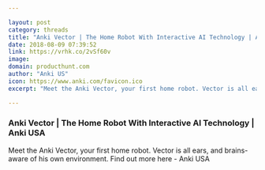 ```yaml
---

layout: post
category: threads
title: "Anki Vector | The Home Robot With Interactive AI Technology | Anki USA"
date: 2018-08-09 07:39:52
link: https://vrhk.co/2vSf60v
image: 
domain: producthunt.com
author: "Anki US"
icon: https://www.anki.com/favicon.ico
excerpt: "Meet the Anki Vector, your first home robot. Vector is all ears, and brains-aware of his own environment. Find out more here - Anki USA"

---
```


### Anki Vector | The Home Robot With Interactive AI Technology | Anki USA

Meet the Anki Vector, your first home robot. Vector is all ears, and brains-aware of his own environment. Find out more here - Anki USA